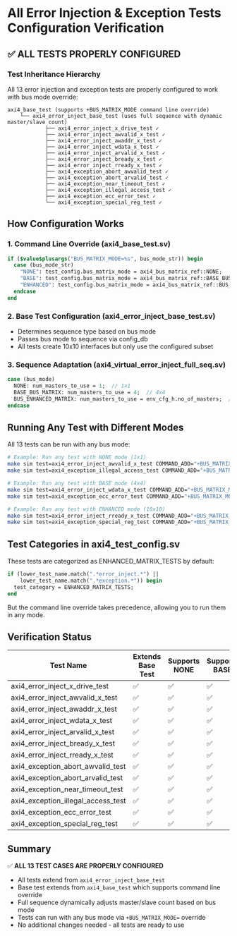 # All Error Injection & Exception Tests Configuration Verification

## ✅ ALL TESTS PROPERLY CONFIGURED

### Test Inheritance Hierarchy
All 13 error injection and exception tests are properly configured to work with bus mode override:

```
axi4_base_test (supports +BUS_MATRIX_MODE command line override)
    └── axi4_error_inject_base_test (uses full sequence with dynamic master/slave count)
            ├── axi4_error_inject_x_drive_test ✓
            ├── axi4_error_inject_awvalid_x_test ✓
            ├── axi4_error_inject_awaddr_x_test ✓
            ├── axi4_error_inject_wdata_x_test ✓
            ├── axi4_error_inject_arvalid_x_test ✓
            ├── axi4_error_inject_bready_x_test ✓
            ├── axi4_error_inject_rready_x_test ✓
            ├── axi4_exception_abort_awvalid_test ✓
            ├── axi4_exception_abort_arvalid_test ✓
            ├── axi4_exception_near_timeout_test ✓
            ├── axi4_exception_illegal_access_test ✓
            ├── axi4_exception_ecc_error_test ✓
            └── axi4_exception_special_reg_test ✓
```

## How Configuration Works

### 1. Command Line Override (axi4_base_test.sv)
```systemverilog
if ($value$plusargs("BUS_MATRIX_MODE=%s", bus_mode_str)) begin
  case (bus_mode_str)
    "NONE": test_config.bus_matrix_mode = axi4_bus_matrix_ref::NONE;
    "BASE": test_config.bus_matrix_mode = axi4_bus_matrix_ref::BASE_BUS_MATRIX;
    "ENHANCED": test_config.bus_matrix_mode = axi4_bus_matrix_ref::BUS_ENHANCED_MATRIX;
  endcase
end
```

### 2. Base Test Configuration (axi4_error_inject_base_test.sv)
- Determines sequence type based on bus mode
- Passes bus mode to sequence via config_db
- All tests create 10x10 interfaces but only use the configured subset

### 3. Sequence Adaptation (axi4_virtual_error_inject_full_seq.sv)
```systemverilog
case (bus_mode)
  NONE: num_masters_to_use = 1;  // 1x1
  BASE_BUS_MATRIX: num_masters_to_use = 4;  // 4x4
  BUS_ENHANCED_MATRIX: num_masters_to_use = env_cfg_h.no_of_masters;  // 10x10
endcase
```

## Running Any Test with Different Modes

All 13 tests can be run with any bus mode:

```bash
# Example: Run any test with NONE mode (1x1)
make sim test=axi4_error_inject_awvalid_x_test COMMAND_ADD="+BUS_MATRIX_MODE=NONE"
make sim test=axi4_exception_illegal_access_test COMMAND_ADD="+BUS_MATRIX_MODE=NONE"

# Example: Run any test with BASE mode (4x4)
make sim test=axi4_error_inject_wdata_x_test COMMAND_ADD="+BUS_MATRIX_MODE=BASE"
make sim test=axi4_exception_ecc_error_test COMMAND_ADD="+BUS_MATRIX_MODE=BASE"

# Example: Run any test with ENHANCED mode (10x10)
make sim test=axi4_error_inject_rready_x_test COMMAND_ADD="+BUS_MATRIX_MODE=ENHANCED"
make sim test=axi4_exception_special_reg_test COMMAND_ADD="+BUS_MATRIX_MODE=ENHANCED"
```

## Test Categories in axi4_test_config.sv

These tests are categorized as ENHANCED_MATRIX_TESTS by default:
```systemverilog
if (lower_test_name.match(".*error_inject.*") ||
    lower_test_name.match(".*exception.*")) begin
  test_category = ENHANCED_MATRIX_TESTS;
end
```

But the command line override takes precedence, allowing you to run them in any mode.

## Verification Status

| Test Name | Extends Base Test | Supports NONE | Supports BASE | Supports ENHANCED |
|-----------|------------------|---------------|---------------|-------------------|
| axi4_error_inject_x_drive_test | ✅ | ✅ | ✅ | ✅ |
| axi4_error_inject_awvalid_x_test | ✅ | ✅ | ✅ | ✅ |
| axi4_error_inject_awaddr_x_test | ✅ | ✅ | ✅ | ✅ |
| axi4_error_inject_wdata_x_test | ✅ | ✅ | ✅ | ✅ |
| axi4_error_inject_arvalid_x_test | ✅ | ✅ | ✅ | ✅ |
| axi4_error_inject_bready_x_test | ✅ | ✅ | ✅ | ✅ |
| axi4_error_inject_rready_x_test | ✅ | ✅ | ✅ | ✅ |
| axi4_exception_abort_awvalid_test | ✅ | ✅ | ✅ | ✅ |
| axi4_exception_abort_arvalid_test | ✅ | ✅ | ✅ | ✅ |
| axi4_exception_near_timeout_test | ✅ | ✅ | ✅ | ✅ |
| axi4_exception_illegal_access_test | ✅ | ✅ | ✅ | ✅ |
| axi4_exception_ecc_error_test | ✅ | ✅ | ✅ | ✅ |
| axi4_exception_special_reg_test | ✅ | ✅ | ✅ | ✅ |

## Summary

✅ **ALL 13 TEST CASES ARE PROPERLY CONFIGURED**

- All tests extend from `axi4_error_inject_base_test`
- Base test extends from `axi4_base_test` which supports command line override
- Full sequence dynamically adjusts master/slave count based on bus mode
- Tests can run with any bus mode via `+BUS_MATRIX_MODE=` override
- No additional changes needed - all tests are ready to use